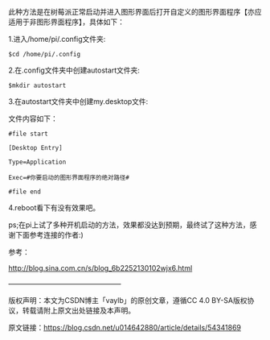 此种方法是在树莓派正常启动并进入图形界面后打开自定义的图形界面程序【亦应适用于非图形界面程序】，具体如下：

1.进入/home/pi/.config文件夹:

    $cd /home/pi/.config

2.在.config文件夹中创建autostart文件夹:

    $mkdir autostart

3.在autostart文件夹中创建my.desktop文件:

文件内容如下：
    
    #file start
    
    [Desktop Entry]
    
    Type=Application
    
    Exec=#你要启动的图形界面程序的绝对路径#
    
    #file end

4.reboot看下有没有效果吧。


ps;在pi上试了多种开机启动的方法，效果都没达到预期，最终试了这种方法，感谢下面参考连接的作者:)


参考：

http://blog.sina.com.cn/s/blog_6b2252130102wjx6.html

————————————————

版权声明：本文为CSDN博主「vaylb」的原创文章，遵循CC 4.0 BY-SA版权协议，转载请附上原文出处链接及本声明。

原文链接：https://blog.csdn.net/u014642880/article/details/54341869